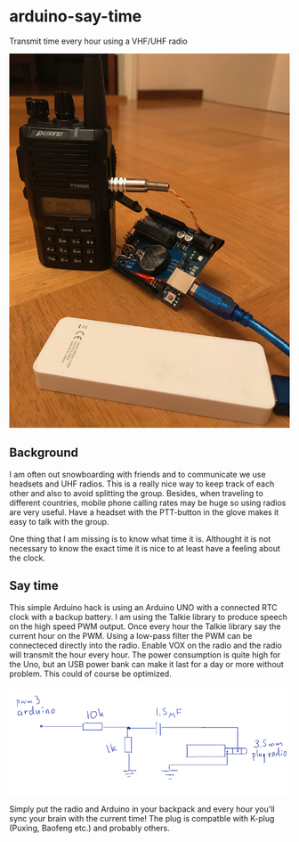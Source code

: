 # arduino-say-time
Transmit time every hour using a VHF/UHF radio

![alt tag](img/example.jpg)

## Background
I am often out snowboarding with friends and to communicate we use headsets and UHF radios. This is a really nice way to keep track of each other and also to avoid splitting the group. Besides, when traveling to different countries, mobile phone calling rates may be huge so using radios are very useful. Have a headset with the PTT-button in the glove makes it easy to talk with the group. 

One thing that I am missing is to know what time it is. Althought it is not necessary to know the exact time it is nice to at least have a feeling about the clock.

## Say time
This simple Arduino hack is using an Arduino UNO with a connected RTC clock with a backup battery. I am using the Talkie library to produce speech on the high speed PWM output. Once every hour the Talkie library say the current hour on the PWM. Using a low-pass filter the PWM can be connecteced directly into the radio. Enable VOX on the radio and the radio will transmit the hour every hour. The power consumption is quite high for the Uno, but an USB power bank can make it last for a day or more without problem. This could of course be optimized.

![alt tag](/img/schema.png)

Simply put the radio and Arduino in your backpack and every hour you'll sync your brain with the current time! The plug is compatble with K-plug (Puxing, Baofeng etc.) and probably others.

